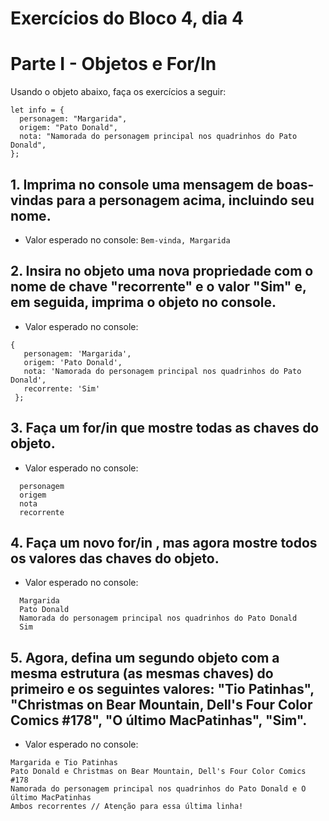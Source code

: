 # Exercícios do Bloco 4, dia 4

# Parte I - Objetos e For/In
Usando o objeto abaixo, faça os exercícios a seguir:
```
let info = {
  personagem: "Margarida",
  origem: "Pato Donald",
  nota: "Namorada do personagem principal nos quadrinhos do Pato Donald",
};
```

## 1. Imprima no console uma mensagem de boas-vindas para a personagem acima, incluindo seu nome.
- Valor esperado no console: `Bem-vinda, Margarida`

## 2. Insira no objeto uma nova propriedade com o nome de chave "recorrente" e o valor "Sim" e, em seguida, imprima o objeto no console.
- Valor esperado no console:
 ```
 {
    personagem: 'Margarida',
    origem: 'Pato Donald',
    nota: 'Namorada do personagem principal nos quadrinhos do Pato Donald',
    recorrente: 'Sim'
  };
 ```
  
## 3. Faça um for/in que mostre todas as chaves do objeto.
- Valor esperado no console:
``` 
  personagem
  origem
  nota
  recorrente
```

## 4. Faça um novo for/in , mas agora mostre todos os valores das chaves do objeto.
- Valor esperado no console:
```
  Margarida
  Pato Donald
  Namorada do personagem principal nos quadrinhos do Pato Donald
  Sim
```

## 5. Agora, defina um segundo objeto com a mesma estrutura (as mesmas chaves) do primeiro e os seguintes valores: "Tio Patinhas", "Christmas on Bear Mountain, Dell's Four Color Comics #178", "O último MacPatinhas", "Sim".
- Valor esperado no console:
```
Margarida e Tio Patinhas
Pato Donald e Christmas on Bear Mountain, Dell's Four Color Comics #178
Namorada do personagem principal nos quadrinhos do Pato Donald e O último MacPatinhas
Ambos recorrentes // Atenção para essa última linha!
```